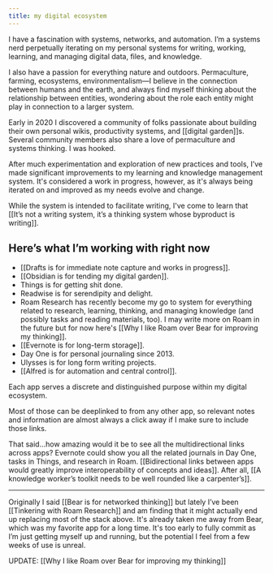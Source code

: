 ```yaml
---
title: my digital ecosystem
---
```

I have a fascination with systems, networks, and automation. I’m a systems nerd perpetually iterating on my personal systems for writing, working, learning, and managing digital data, files, and knowledge.

I also have a passion for everything nature and outdoors. Permaculture, farming, ecosystems, environmentalism—I believe in the connection between humans and the earth, and always find myself thinking about the relationship between entities, wondering about the role each entity might play in connection to a larger system.

Early in 2020 I discovered a community of folks passionate about building their own personal wikis, productivity systems, and [[digital garden]]s. Several community members also share a love of permaculture and systems thinking. I was hooked.

After much experimentation and exploration of new practices and tools, I’ve made significant improvements to my learning and knowledge management system. It's considered a work in progress, however, as it's always being iterated on and improved as my needs evolve and change.

While the system is intended to facilitate writing, I've come to learn that [[It’s not a writing system, it’s a thinking system whose byproduct is writing]].

## Here’s what I’m working with right now
* [[Drafts is for immediate note capture and works in progress]].
* [[Obsidian is for tending my digital garden]].
* Things is for getting shit done.
* Readwise is for serendipity and delight.
* Roam Research has recently become my go to system for everything related to research, learning, thinking, and managing knowledge (and possibly tasks and reading materials, too). I may write more on Roam in the future but for now here's [[Why I like Roam over Bear for improving my thinking]].
* [[Evernote is for long-term storage]].
* Day One is for personal journaling since 2013.
* Ulysses is for long form writing projects.
* [[Alfred is for automation and central control]].

Each app serves a discrete and distinguished purpose within my digital  ecosystem.

Most of those can be deeplinked to from any other app, so relevant notes and information are almost always a click away if I make sure to include those links.

That said...how amazing would it be to see all the multidirectional links across apps? Evernote could show you all the related journals in Day One, tasks in Things, and research in Roam. [[Bidirectional links between apps would greatly improve interoperability of concepts and ideas]]. After all, [[A knowledge worker’s toolkit needs to be well rounded like a carpenter’s]].
- - - -
Originally I said [[Bear is for networked thinking]] but lately I’ve been [[Tinkering with Roam Research]] and am finding that it might actually end up replacing most of the stack above. It's already taken me away from Bear, which was my favorite app for a long time. It's too early to fully commit as I’m just getting myself up and running, but the potential I feel from a few weeks of use is unreal.

UPDATE: [[Why I like Roam over Bear for improving my thinking]]